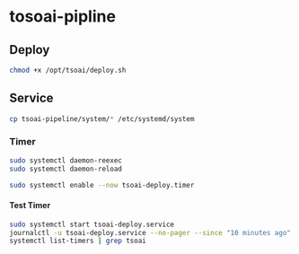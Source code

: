 # tosoai-pipline

## Deploy

```sh
chmod +x /opt/tsoai/deploy.sh
```

## Service

```sh
cp tsoai-pipeline/system/* /etc/systemd/system
```

### Timer

```sh
sudo systemctl daemon-reexec
sudo systemctl daemon-reload

sudo systemctl enable --now tsoai-deploy.timer
```

#### Test Timer

```sh
sudo systemctl start tsoai-deploy.service
journalctl -u tsoai-deploy.service --no-pager --since "10 minutes ago"
systemctl list-timers | grep tsoai
```
